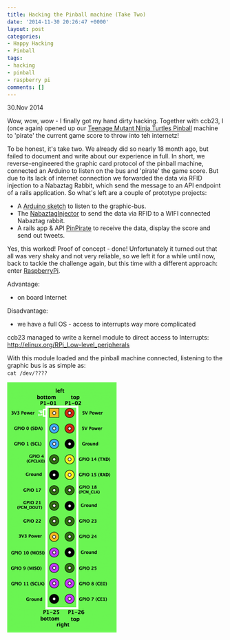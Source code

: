 ```yaml
---
title: Hacking the Pinball machine (Take Two)
date: '2014-11-30 20:26:47 +0000'
layout: post
categories:
- Happy Hacking
- Pinball
tags:
- hacking
- pinball
- raspberry pi
comments: []
---
```

30.Nov 2014

Wow, wow, wow - I finally got my hand dirty hacking. Together with ccb23, I (once again) opened up our [Teenage Mutant Ninja Turtles Pinball](http://www.ipdb.org/machine.cgi?gid=2509) machine to 'pirate' the current game score to throw into teh internetz!

To be honest, it's take two. We already did so nearly 18 month ago, but failed to document and write about our experience in full. In short, we reverse-engineered the graphic card protocol of the pinball machine, connected an Arduino to listen on the bus and 'pirate' the game score. But due to its lack of internet connection we forwarded the data via RFID injection to a Nabaztag Rabbit, which send the message to an API endpoint of a rails application. So what's left are a couple of prototype projects:

- A [Arduino sketch](https://github.com/rngtng/NabaztagInjector/blob/master/examples/pirate/pirate.ino) to listen to the graphic-bus.
- The [NabaztagInjector](/nabaztag-injector-arduino-rfid-hack/) to send the data via RFID to a WIFI connected Nabaztag rabbit.
- A rails app & API [PinPirate](http://github.com/rngtng/) to receive the data, display the score and send out tweets.

Yes, this worked! Proof of concept - done! Unfortunately it turned out that all was very shaky and not very reliable, so we left it for a while until now, back to tackle the challenge again, but this time with a different approach: enter [RaspberryPi](http://www.raspberrypi.org).

Advantage:  
- on board Internet

Disadvantage:  
- we have a full OS - access to interrupts way more complicated

ccb23 managed to write a kernel module to direct access to Interrupts: <http://elinux.org/RPi_Low-level_peripherals>

With this module loaded and the pinball machine connected, listening to the graphic bus is as simple as:  
`cat /dev/????`

[![GPIOs](/files/2013/07/GPIOs.png)](/files/2013/07/GPIOs.png)